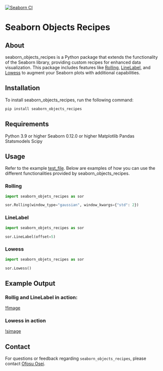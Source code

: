[![Seaborn CI](https://github.com/Ofosu-Osei/seaborn_objects_recipes/actions/workflows/actions.yml/badge.svg)][def]

# Seaborn Objects Recipes

## About

seaborn_objects_recipes is a Python package that extends the functionality of the Seaborn library, providing custom recipes for enhanced data visualization. This package includes features like [Rolling](https://github.com/Ofosu-Osei/seaborn_objects_recipes/blob/main/seaborn_objects_recipes/recipes/rolling.py), [LineLabel](https://github.com/Ofosu-Osei/seaborn_objects_recipes/blob/main/seaborn_objects_recipes/recipes/line_label.py), and [Lowess](https://github.com/Ofosu-Osei/seaborn_objects_recipes/blob/main/seaborn_objects_recipes/recipes/lowess.py) to augment your Seaborn plots with additional capabilities.

## Installation

To install seaborn_objects_recipes, run the following command:

```python
pip install seaborn_objects_recipes

```

## Requirements

Python 3.9 or higher
Seaborn 0.12.0 or higher
Matplotlib
Pandas
Statsmodels
Scipy

## Usage

Refer to the example [test_file](https://github.com/Ofosu-Osei/seaborn_objects_recipes/blob/main/test_main.py). Below are examples of how you can use the different functionalities provided by seaborn_objects_recipes.

### Rolling

```python
import seaborn_objets_recipes as sor

sor.Rolling(window_type="gaussian", window_kwargs={"std": 2})
```

### LineLabel

```python
import seaborn_objets_recipes as sor

sor.LineLabel(offset=5)
```

### Lowess

```python
import seaborn_objets_recipes as sor

sor.Lowess()
```

## Example Output

### Rollig and LineLabel in action:

[!fimage](img/line_label.png)

### Lowess in action

[!simage](img/lowess.png)

## Contact

For questions or feedback regarding `seaborn_objects_recipes`, please contact [Ofosu Osei](mailto:goofosuosei@gmail.com).

[def]: https://github.com/Ofosu-Osei/seaborn_objects_recipes/actions/workflows/actions.yml
